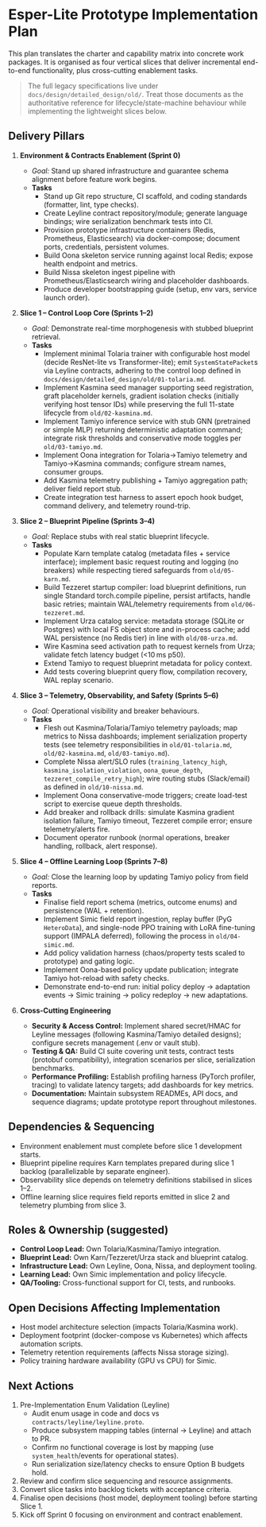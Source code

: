 # Esper-Lite Prototype Implementation Plan

This plan translates the charter and capability matrix into concrete work packages. It is organised as four vertical slices that deliver incremental end-to-end functionality, plus cross-cutting enablement tasks.

> The full legacy specifications live under `docs/design/detailed_design/old/`. Treat those documents as the authoritative reference for lifecycle/state-machine behaviour while implementing the lightweight slices below.

## Delivery Pillars

1. **Environment & Contracts Enablement (Sprint 0)**
   - *Goal:* Stand up shared infrastructure and guarantee schema alignment before feature work begins.
   - **Tasks**
     - Stand up Git repo structure, CI scaffold, and coding standards (formatter, lint, type checks).
     - Create Leyline contract repository/module; generate language bindings; wire serialization benchmark tests into CI.
     - Provision prototype infrastructure containers (Redis, Prometheus, Elasticsearch) via docker-compose; document ports, credentials, persistent volumes.
     - Build Oona skeleton service running against local Redis; expose health endpoint and metrics.
     - Build Nissa skeleton ingest pipeline with Prometheus/Elasticsearch wiring and placeholder dashboards.
     - Produce developer bootstrapping guide (setup, env vars, service launch order).

2. **Slice 1 – Control Loop Core (Sprints 1–2)**
   - *Goal:* Demonstrate real-time morphogenesis with stubbed blueprint retrieval.
   - **Tasks**
     - Implement minimal Tolaria trainer with configurable host model (decide ResNet-lite vs Transformer-lite); emit `SystemStatePacket`s via Leyline contracts, adhering to the control loop defined in `docs/design/detailed_design/old/01-tolaria.md`.
     - Implement Kasmina seed manager supporting seed registration, graft placeholder kernels, gradient isolation checks (initially verifying host tensor IDs) while preserving the full 11-state lifecycle from `old/02-kasmina.md`.
     - Implement Tamiyo inference service with stub GNN (pretrained or simple MLP) returning deterministic adaptation command; integrate risk thresholds and conservative mode toggles per `old/03-tamiyo.md`.
     - Implement Oona integration for Tolaria→Tamiyo telemetry and Tamiyo→Kasmina commands; configure stream names, consumer groups.
     - Add Kasmina telemetry publishing + Tamiyo aggregation path; deliver field report stub.
     - Create integration test harness to assert epoch hook budget, command delivery, and telemetry round-trip.

3. **Slice 2 – Blueprint Pipeline (Sprints 3–4)**
   - *Goal:* Replace stubs with real static blueprint lifecycle.
   - **Tasks**
     - Populate Karn template catalog (metadata files + service interface); implement basic request routing and logging (no breakers) while respecting tiered safeguards from `old/05-karn.md`.
     - Build Tezzeret startup compiler: load blueprint definitions, run single Standard torch.compile pipeline, persist artifacts, handle basic retries; maintain WAL/telemetry requirements from `old/06-tezzeret.md`.
     - Implement Urza catalog service: metadata storage (SQLite or Postgres) with local FS object store and in-process cache; add WAL persistence (no Redis tier) in line with `old/08-urza.md`.
     - Wire Kasmina seed activation path to request kernels from Urza; validate fetch latency budget (<10 ms p50).
     - Extend Tamiyo to request blueprint metadata for policy context.
     - Add tests covering blueprint query flow, compilation recovery, WAL replay scenario.

4. **Slice 3 – Telemetry, Observability, and Safety (Sprints 5–6)**
   - *Goal:* Operational visibility and breaker behaviours.
   - **Tasks**
     - Flesh out Kasmina/Tolaria/Tamiyo telemetry payloads; map metrics to Nissa dashboards; implement serialization property tests (see telemetry responsibilities in `old/01-tolaria.md`, `old/02-kasmina.md`, `old/03-tamiyo.md`).
     - Complete Nissa alert/SLO rules (`training_latency_high`, `kasmina_isolation_violation`, `oona_queue_depth`, `tezzeret_compile_retry_high`); wire routing stubs (Slack/email) as defined in `old/10-nissa.md`.
     - Implement Oona conservative-mode triggers; create load-test script to exercise queue depth thresholds.
     - Add breaker and rollback drills: simulate Kasmina gradient isolation failure, Tamiyo timeout, Tezzeret compile error; ensure telemetry/alerts fire.
     - Document operator runbook (normal operations, breaker handling, rollback, alert response).

5. **Slice 4 – Offline Learning Loop (Sprints 7–8)**
   - *Goal:* Close the learning loop by updating Tamiyo policy from field reports.
   - **Tasks**
     - Finalise field report schema (metrics, outcome enums) and persistence (WAL + retention).
     - Implement Simic field report ingestion, replay buffer (PyG `HeteroData`), and single-node PPO training with LoRA fine-tuning support (IMPALA deferred), following the process in `old/04-simic.md`.
     - Add policy validation harness (chaos/property tests scaled to prototype) and gating logic.
     - Implement Oona-based policy update publication; integrate Tamiyo hot-reload with safety checks.
     - Demonstrate end-to-end run: initial policy deploy → adaptation events → Simic training → policy redeploy → new adaptations.

6. **Cross-Cutting Engineering**
   - **Security & Access Control:** Implement shared secret/HMAC for Leyline messages (following Kasmina/Tamiyo detailed designs); configure secrets management (.env or vault stub).
   - **Testing & QA:** Build CI suite covering unit tests, contract tests (protobuf compatibility), integration scenarios per slice, serialization benchmarks.
   - **Performance Profiling:** Establish profiling harness (PyTorch profiler, tracing) to validate latency targets; add dashboards for key metrics.
   - **Documentation:** Maintain subsystem READMEs, API docs, and sequence diagrams; update prototype report throughout milestones.

## Dependencies & Sequencing

- Environment enablement must complete before slice 1 development starts.
- Blueprint pipeline requires Karn templates prepared during slice 1 backlog (parallelizable by separate engineer).
- Observability slice depends on telemetry definitions stabilised in slices 1–2.
- Offline learning slice requires field reports emitted in slice 2 and telemetry plumbing from slice 3.

## Roles & Ownership (suggested)

- **Control Loop Lead:** Own Tolaria/Kasmina/Tamiyo integration.
- **Blueprint Lead:** Own Karn/Tezzeret/Urza stack and blueprint catalog.
- **Infrastructure Lead:** Own Leyline, Oona, Nissa, and deployment tooling.
- **Learning Lead:** Own Simic implementation and policy lifecycle.
- **QA/Tooling:** Cross-functional support for CI, tests, and runbooks.

## Open Decisions Affecting Implementation

- Host model architecture selection (impacts Tolaria/Kasmina work).
- Deployment footprint (docker-compose vs Kubernetes) which affects automation scripts.
- Telemetry retention requirements (affects Nissa storage sizing).
- Policy training hardware availability (GPU vs CPU) for Simic.

## Next Actions

1. Pre-Implementation Enum Validation (Leyline)
   - Audit enum usage in code and docs vs `contracts/leyline/leyline.proto`.
   - Produce subsystem mapping tables (internal → Leyline) and attach to PR.
   - Confirm no functional coverage is lost by mapping (use `system_health`/events for operational states).
   - Run serialization size/latency checks to ensure Option B budgets hold.
2. Review and confirm slice sequencing and resource assignments.
3. Convert slice tasks into backlog tickets with acceptance criteria.
4. Finalise open decisions (host model, deployment tooling) before starting Slice 1.
5. Kick off Sprint 0 focusing on environment and contract enablement.
